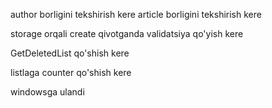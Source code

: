 author borligini tekshirish kere
article borligini tekshirish kere

storage orqali create qivotganda validatsiya qo'yish kere

GetDeletedList qo'shish kere


listlaga counter qo'shish kere

windowsga ulandi
